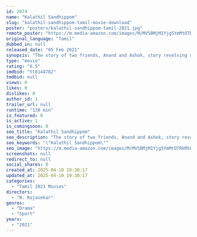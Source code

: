 ```yaml
---
id: 2874
name: "Kalathil Sandhippom"
slug: "kalathil-sandhippom-tamil-movie-download"
poster: "posters/kalathil-sandhippom-tamil-2021.jpg"
remote_poster: "https://m.media-amazon.com/images/M/MV5BMjM1Yjg5YmMtOTRkMS00ODAzLTg4ZTEtZDc5MjY3MDYyNjljXkEyXkFqcGdeQXVyMTI1NDAzMzM0._V1_SX300.jpg"
original_language: "Tamil"
dubbed_in: null
released_date: "05 Feb 2021"
synopsis: "The story of two friends, Anand and Ashok, story revolving around them on their love, sports, family bondings."
type: "movie"
rating: "6.5"
imdbid: "tt8144782"
tmdbid: null
views: 0
likes: 0
dislikes: 0
author_id: 1
trailer_url: null
runtime: "138 min"
is_featured: 0
is_active: 1
is_comingsoon: 0
seo_title: "Kalathil Sandhippom"
seo_description: "The story of two friends, Anand and Ashok, story revolving around them on their love, sports, family bondings."
seo_keywords: "\"Kalathil Sandhippom\""
seo_image: "https://m.media-amazon.com/images/M/MV5BMjM1Yjg5YmMtOTRkMS00ODAzLTg4ZTEtZDc5MjY3MDYyNjljXkEyXkFqcGdeQXVyMTI1NDAzMzM0._V1_SX300.jpg"
screenshots: null
redirect_to: null
social_shares: 0
created_at: 2025-04-10 19:30:17
updated_at: 2025-04-10 19:30:17
categories:
  - "Tamil 2021 Movies"
directors:
  - "N. Rajasekar"
genres:
  - "Drama"
  - "Sport"
years:
  - "2021"
---
```

